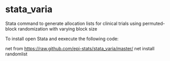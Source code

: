 # stata_varia
Stata command to generate allocation lists for clinical trials using permuted-block randomization with varying block size 

To install open Stata and eexecute the following code:

net from https://raw.github.com/epi-stats/stata_varia/master/
net install randomlist
